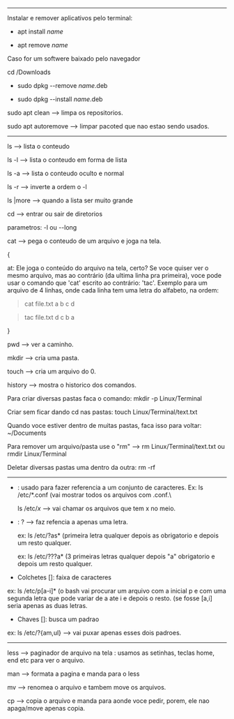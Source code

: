----------------------------------------------------------------------------------
Instalar e remover aplicativos pelo terminal:

* apt install *name*

* apt remove *name*

Caso for um softwere baixado pelo navegador

cd /Downloads

* sudo dpkg --remove *name*.deb

* sudo dpkg --install *name*.deb

sudo apt clean --> limpa os repositorios.

sudo apt autoremove --> limpar pacoted que nao estao sendo usados.

----------------------------------------------------------------------------------
ls --> lista o conteudo

ls -l --> lista o conteudo em forma de lista

ls -a --> lista o conteudo oculto e normal

ls -r --> inverte a ordem o -l

ls |more --> quando a lista ser muito grande 

cd --> entrar ou sair de diretorios

parametros: -l ou --long

cat --> pega o conteudo de um arquivo e joga na tela.

{

at: Ele joga o conteúdo do arquivo na tela, certo? Se voce quiser ver o mesmo arquivo, mas ao contrário (da ultima linha pra primeira), voce pode usar o comando que 'cat' escrito ao contrário: 'tac'. Exemplo para um arquivo de 4 linhas, onde cada linha tem uma letra do alfabeto, na ordem:

> cat file.txt
a
b
c
d

> tac file.txt
d
c
b
a

}

pwd --> ver a caminho.

mkdir --> cria uma pasta.

touch --> cria um arquivo do 0.

history --> mostra o historico dos comandos.

Para criar diversas pastas faca o comando: mkdir -p Linux/Terminal 

Criar sem ficar dando cd nas pastas: touch Linux/Terminal/text.txt

Quando voce estiver dentro de muitas pastas, faca isso para voltar: ~/Documents

Para remover um arquivo/pasta use o "rm" --> rm Linux/Terminal/text.txt ou rmdir Linux/Terminal

Deletar diversas pastas uma dentro da outra: rm -rf

----------------------------------------------------------------------------------

* : usado para fazer referencia a um conjunto de caracteres. Ex: ls /etc/*.conf (vai mostrar todos os arquivos com .conf.\

  ls /etc/*x* --> vai chamar os arquivos que tem x no meio.

* : ? --> faz refencia a apenas uma letra.
  
  ex: ls /etc/?as* (primeira letra qualquer depois as obrigatorio e depois um resto qualquer.
  
  ex: ls /etc/???a* (3 primeiras letras qualquer depois "a" obrigatorio e depois um resto qualquer.

*  Colchetes []: faixa de caracteres
  
  ex: ls /etc/p[a-i]* (o bash vai procurar um arquivo com a inicial p e com uma segunda letra que pode variar de a ate i e depois o resto. (se fosse [a,i] seria apenas as duas letras.

*  Chaves []: busca um padrao

  ex: ls /etc/?{am,ul} --> vai puxar apenas esses dois padroes.

----------------------------------------------------------------------------------

less --> paginador de arquivo na tela : usamos as setinhas, teclas home, end etc para ver o arquivo.

man --> formata a pagina e manda para o less 

mv --> renomea o arquivo e tambem move os arquivos.

cp --> copia o arquivo e manda para aonde voce pedir, porem, ele nao apaga/move apenas copia.



